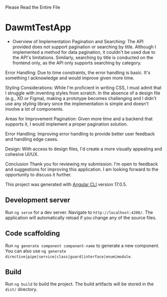 Please Read the Entire File
# DawmtTestApp
- Overview of Implementation
Pagination and Searching: The API provided does not support pagination or searching by title. Although I implemented a method for data pagination, it couldn't be used due to the API's limitations. Similarly, searching by title is conducted on the frontend only, as the API only supports searching by category.

Error Handling: Due to time constraints, the error handling is basic. It's something I acknowledge and would improve given more time.

Styling Considerations: While I'm proficient in writing CSS, I must admit that I struggle with inventing styles from scratch. In the absence of a design file (e.g., XD or Figma), making a prototype becomes challenging and I didn't use any styling library since the implementation is simple and doesn't involve a lot of components.

Areas for Improvement
Pagination: Given more time and a backend that supports it, I would implement a proper pagination solution.

Error Handling: Improving error handling to provide better user feedback and handling edge cases.

Design: With access to design files, I'd create a more visually appealing and cohesive UI/UX.

Conclusion
Thank you for reviewing my submission. I'm open to feedback and suggestions for improving this application. I am looking forward to the opportunity to discuss it further.




This project was generated with [Angular CLI](https://github.com/angular/angular-cli) version 17.0.5.

## Development server

Run `ng serve` for a dev server. Navigate to `http://localhost:4200/`. The application will automatically reload if you change any of the source files.

## Code scaffolding

Run `ng generate component component-name` to generate a new component. You can also use `ng generate directive|pipe|service|class|guard|interface|enum|module`.

## Build

Run `ng build` to build the project. The build artifacts will be stored in the `dist/` directory.

